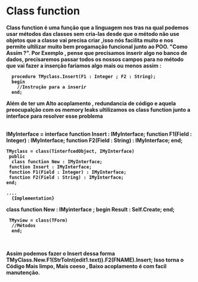 <h1>Class function </h1><b>
  
  <p><strong> Class function </strong> é uma função que a linguagem nos tras na qual podemos usar métodos das classes sem cria-las desde que o método não use objetos que a classe vai 
    precisa criar ,isso nós facilita muito e
    nos permite ultilizar muito bem progamação funcional junto ao POO.
      "Como Assim ?". Por Exemplo , pense que precisamos inserir algo no banco de dados, precisaremos passar todos os nossos campos 
    para no método que vai fazer a inserção fariamos algo mais ou menos assim :
    
      procedure TMyclass.Insert(F1 : Integer ; F2 : String);
      begin
        //Instrução para a inserir
      end;

  <p> Além de ter um Alto acoplamento , redundancia de código e aquela preocupalção com os memory leaks
   ultilizamos os class function junto a interface para resolver esse problema 
  </p>
  
  <br>
  IMyInterface = interface
    function Insert : IMyInterface;
    function F1(Field : Integer) : IMyInterface;
    function F2(Field : String) : IMyInterface;
   end;
 
    TMyclass = class(TinterfcedObject, IMyInterface)
     public
      class function New : IMyInterface;
     function Insert : IMyInterface;
     function F1(Field : Integer) : IMyInterface;
     function F2(Field : String) : IMyInterface;  
    end;
  
    ....
      {Implementation}
 
  class function New : IMyinterface ;
  begin
    Result : Self.Create;
  end;
  
     TMyview = class(TForm)
      //Métodos 
      end;
    
    
 </br> 
  <p>Assim podemos fazer o Insert dessa forma TMyClass.New.F1(StrToInt(edit1.text)).F2(FNAME).Insert;
  Isso torna o Código Mais limpo, Mais coeso , Baixo acoplamento é com facil manutenção.
</p>
  
      
